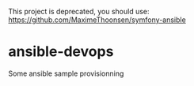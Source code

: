 This project is deprecated, you should use: https://github.com/MaximeThoonsen/symfony-ansible

ansible-devops
==============

Some ansible sample provisionning
